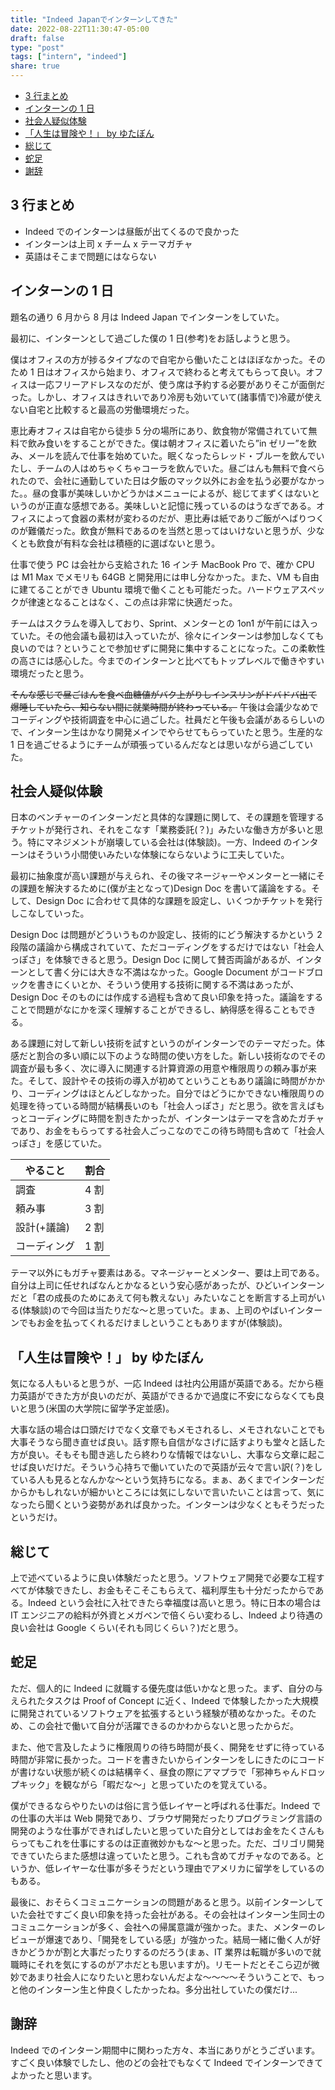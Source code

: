 ```yaml
---
title: "Indeed Japanでインターンしてきた"
date: 2022-08-22T11:30:47-05:00
draft: false
type: "post"
tags: ["intern", "indeed"]
share: true
---
```


- [3 行まとめ](#3-行まとめ)
- [インターンの 1 日](#インターンの-1-日)
- [社会人疑似体験](#社会人疑似体験)
- [「人生は冒険や！」 by ゆたぼん](#人生は冒険や-by-ゆたぼん)
- [総じて](#総じて)
- [蛇足](#蛇足)
- [謝辞](#謝辞)

## 3 行まとめ

- Indeed でのインターンは昼飯が出てくるので良かった
- インターンは上司 x チーム x テーマガチャ
- 英語はそこまで問題にはならない

## インターンの 1 日

題名の通り 6 月から 8 月は Indeed Japan でインターンをしていた。

最初に、インターンとして過ごした僕の 1 日(参考)をお話しようと思う。

僕はオフィスの方が捗るタイプなので自宅から働いたことはほぼなかった。そのため 1 日はオフィスから始まり、オフィスで終わると考えてもらって良い。オフィスは一応フリーアドレスなのだが、使う席は予約する必要がありそこが面倒だった。しかし、オフィスはきれいであり冷房も効いていて(諸事情で)冷蔵が使えない自宅と比較すると最高の労働環境だった。

恵比寿オフィスは自宅から徒歩 5 分の場所にあり、飲食物が常備されていて無料で飲み食いをすることができた。僕は朝オフィスに着いたら”in ゼリー”を飲み、メールを読んで仕事を始めていた。眠くなったらレッド・ブルーを飲んでいたし、チームの人はめちゃくちゃコーラを飲んでいた。昼ごはんも無料で食べられたので、会社に通勤していた日は夕飯のマック以外にお金を払う必要がなかった。。昼の食事が美味しいかどうかはメニューによるが、総じてまずくはないというのが正直な感想である。美味しいと記憶に残っているのはうなぎである。オフィスによって食器の素材が変わるのだが、恵比寿は紙でありご飯がへばりつくのが難儀だった。飲食が無料であるのを当然と思ってはいけないと思うが、少なくとも飲食が有料な会社は積極的に選ばないと思う。

仕事で使う PC は会社から支給された 16 インチ MacBook Pro で、確か CPU は M1 Max でメモリも 64GB と開発用には申し分なかった。また、VM も自由に建てることができ Ubuntu 環境で働くことも可能だった。ハードウェアスペックが律速となることはなく、この点は非常に快適だった。

チームはスクラムを導入しており、Sprint、メンターとの 1on1 が午前には入っていた。その他会議も最初は入っていたが、徐々にインターンは参加しなくても良いのでは？ということで参加せずに開発に集中することになった。この柔軟性の高さには感心した。今までのインターンと比べてもトップレベルで働きやすい環境だったと思う。

~~そんな感じで昼ごはんを食べ血糖値がバク上がりしインスリンがドバドバ出て爆睡していたら、知らない間に就業時間が終わっている。~~ 午後は会議少なめでコーディングや技術調査を中心に過ごした。社員だと午後も会議があるらしいので、インターン生はかなり開発メインでやらせてもらっていたと思う。生産的な 1 日を過ごせるようにチームが頑張っているんだなとは思いながら過ごしていた。

## 社会人疑似体験

日本のベンチャーのインターンだと具体的な課題に関して、その課題を管理するチケットが発行され、それをこなす「業務委託(？)」みたいな働き方が多いと思う。特にマネジメントが崩壊している会社は(体験談)。一方、Indeed のインターンはそういう小間使いみたいな体験にならないように工夫していた。

最初に抽象度が高い課題が与えられ、その後マネージャーやメンターと一緒にその課題を解決するために(僕が主となって)Design Doc を書いて議論をする。そして、Design Doc に合わせて具体的な課題を設定し、いくつかチケットを発行しこなしていった。

Design Doc は問題がどういうものか設定し、技術的にどう解決するかという 2 段階の議論から構成されていて、ただコーディングをするだけではない「社会人っぽさ」を体験できると思う。Design Doc に関して賛否両論があるが、インターンとして書く分には大きな不満はなかった。Google Document がコードブロックを書きにくいとか、そういう使用する技術に関する不満はあったが、Design Doc そのものには作成する過程も含めて良い印象を持った。議論をすることで問題がなにかを深く理解することができるし、納得感を得ることもできる。

ある課題に対して新しい技術を試すというのがインターンでのテーマだった。体感だと割合の多い順に以下のような時間の使い方をした。新しい技術なのでその調査が最も多く、次に導入に関連する計算資源の用意や権限周りの頼み事が来た。そして、設計やその技術の導入が初めてということもあり議論に時間がかかり、コーディングはほとんどしなかった。自分ではどうにかできない権限周りの処理を待っている時間が結構長いのも「社会人っぽさ」だと思う。欲を言えばもっとコーディングに時間を割きたかったが、インターンはテーマを含めたガチャであり、お金をもらってする社会人ごっこなのでこの待ち時間も含めて「社会人っぽさ」を感じていた。

| やること     | 割合 |
| ------------ | ---- |
| 調査         | 4 割 |
| 頼み事       | 3 割 |
| 設計(+議論)  | 2 割 |
| コーディング | 1 割 |

テーマ以外にもガチャ要素はある。マネージャーとメンター、要は上司である。自分は上司に任せればなんとかなるという安心感があったが、ひどいインターンだと「君の成長のためにあえて何も教えない」みたいなことを断言する上司がいる(体験談)ので今回は当たりだな〜と思っていた。まぁ、上司のやばいインターンでもお金を払ってくれるだけましということもありますが(体験談)。

## 「人生は冒険や！」 by ゆたぼん

気になる人もいると思うが、一応 Indeed は社内公用語が英語である。だから極力英語ができた方が良いのだが、英語ができるかで過度に不安にならなくても良いと思う(米国の大学院に留学予定並感)。

大事な話の場合は口頭だけでなく文章でもメモされるし、メモされないことでも大事そうなら聞き直せば良い。話す際も自信がなさげに話すよりも堂々と話した方が良い。そもそも聞き逃したら終わりな情報ではないし、大事なら文章に起こせば良いだけだ。そういう心持ちで働いていたので英語が云々で言い訳(？)をしている人も見るとなんかな〜という気持ちになる。まぁ、あくまでインターンだからかもしれないが細かいところには気にしないで言いたいことは言って、気になったら聞くという姿勢があれば良かった。インターンは少なくともそうだったというだけ。

## 総じて

上で述べているように良い体験だったと思う。ソフトウェア開発で必要な工程すべてが体験できたし、お金もそこそこもらえて、福利厚生も十分だったからである。Indeed という会社に入社できたら幸福度は高いと思う。特に日本の場合は IT エンジニアの給料が外資とメガベンで倍くらい変わるし、Indeed より待遇の良い会社は Google くらい(それも同じくらい？)だと思う。

## 蛇足

ただ、個人的に Indeed に就職する優先度は低いかなと思った。まず、自分の与えられたタスクは Proof of Concept に近く、Indeed で体験したかった大規模に開発されているソフトウェアを拡張するという経験が積めなかった。そのため、この会社で働いて自分が活躍できるのかわからないと思ったからだ。

また、他で言及したように権限周りの待ち時間が長く、開発をせずに待っている時間が非常に長かった。コードを書きたいからインターンをしにきたのにコードが書けない状態が続くのは結構辛く、昼食の際にアマプラで「邪神ちゃんドロップキック」を観ながら「暇だな〜」と思っていたのを覚えている。

僕ができるならやりたいのは俗に言う低レイヤーと呼ばれる仕事だ。Indeed での仕事の大半は Web 開発であり、ブラウザ開発だったりプログラミング言語の開発のような仕事ができればしたいと思っていた自分としてはお金をたくさんもらってもこれを仕事にするのは正直微妙かもな〜と思った。ただ、ゴリゴリ開発できていたらまた感想は違っていたと思う。これも含めてガチャなのである。というか、低レイヤーな仕事が多そうだという理由でアメリカに留学をしているのもある。

最後に、おそらくコミュニケーションの問題があると思う。以前インターンしていた会社ですごく良い印象を持った会社がある。その会社はインターン生同士のコミュニケーションが多く、会社への帰属意識が強かった。また、メンターのレビューが爆速であり、「開発をしている感」が強かった。結局一緒に働く人が好きかどうかが割と大事だったりするのだろう(まぁ、IT 業界は転職が多いので就職時にそれを気にするのがアホだとも思いますが)。リモートだとそこら辺が微妙であまり社会人になりたいと思わないんだよな〜〜〜〜そういうことで、もっと他のインターン生と仲良くしたかったね。多分出社していたの僕だけ...

## 謝辞

Indeed でのインターン期間中に関わった方々、本当にありがとうございます。すごく良い体験でしたし、他のどの会社でもなくて Indeed でインターンできてよかったと思います。
